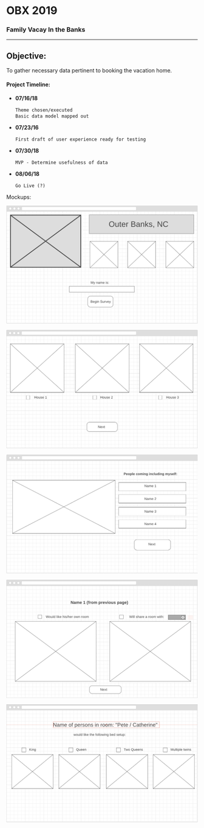 # OBX 2019
### Family Vacay In the Banks
---

## Objective:
To gather necessary data pertinent to booking the vacation home.

#### Project Timeline:
* **07/16/18**
  ```
  Theme chosen/executed
  Basic data model mapped out
  ```

* **07/23/16**
  ```
  First draft of user experience ready for testing
  ```

* **07/30/18**
  ```
  MVP - Determine usefulness of data
  ```

* **08/06/18**
  ```
  Go Live (?)
  ```

Mockups:

![](app/assets/images/wireframes/1-welcome-name.png)

![](app/assets/images/wireframes/2-exteriors.png)

![](app/assets/images/wireframes/3-people-coming.png)

![](app/assets/images/wireframes/4-private-or-shared-room.png)

![](app/assets/images/wireframes/5-bed-setup.png)







